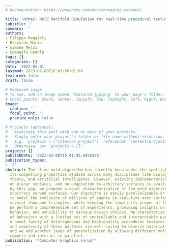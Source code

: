 ```yaml
---
# Documentation: https://wowchemy.com/docs/managing-content/

title: 'MoMaS: Mold Manifold Simulation for real-time procedural texturing'
subtitle: ''
summary: ''
authors:
- Filippo Maggioli
- Riccardo Marin
- Simone Melzi
- Emanuele Rodolà
tags: []
categories: []
date: '2022-01-01'
lastmod: 2023-02-08T16:41:56+01:00
featured: false
draft: false

# Featured image
# To use, add an image named `featured.jpg/png` to your page's folder.
# Focal points: Smart, Center, TopLeft, Top, TopRight, Left, Right, BottomLeft, Bottom, BottomRight.
image:
  caption: ''
  focal_point: ''
  preview_only: false

# Projects (optional).
#   Associate this post with one or more of your projects.
#   Simply enter your project's folder or file name without extension.
#   E.g. `projects = ["internal-project"]` references `content/project/deep-learning/index.md`.
#   Otherwise, set `projects = []`.
projects: []
publishDate: '2023-02-08T15:41:55.045832Z'
publication_types:
- '2'
abstract: The slime mold algorithm has recently been under the spotlight thanks to
  its compelling properties studied across many disciplines like biology, computation
  theory, and artificial intelligence. However, existing implementations act only
  on planar surfaces, and no adaptation to arbitrary surfaces is available. Inspired
  by this gap, we propose a novel characterization of the mold algorithm to work on
  arbitrary curved surfaces. Our algorithm is easily parallelizable on GPUs and allows
  to model the evolution of millions of agents in real-time over surface meshes with
  several thousand triangles, while keeping the simplicity proper of the slime paradigm.
  We perform a comprehensive set of experiments, providing insights on stability,
  behavior, and sensibility to various design choices. We characterize a broad collection
  of behaviors with a limited set of controllable and interpretable parameters, enabling
  a novel family of heterogeneous and high-quality procedural textures. The appearance
  and complexity of these patterns are well-suited to diverse materials and scopes,
  and we add another layer of generalization by allowing different mold species to
  compete and interact in parallel.
publication: '*Computer Graphics Forum*'
---
```

